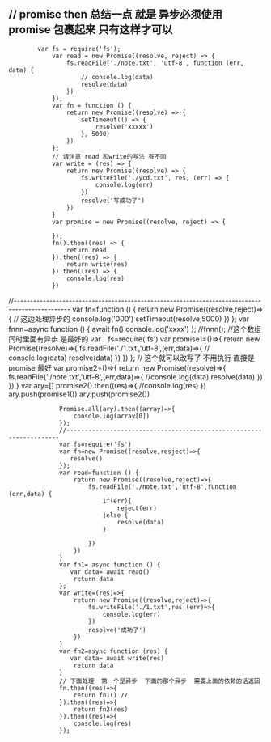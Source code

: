 // promise then  总结一点 就是  异步必须使用 promise 包裹起来 只有这样才可以
-----------------------------------------------
            var fs = require('fs');
                var read = new Promise((resolve, reject) => {
                    fs.readFile('./note.txt', 'utf-8', function (err, data) {
                        // console.log(data)
                        resolve(data)
                    })
                });
                var fn = function () {
                    return new Promise((resolve) => {
                        setTimeout(() => {
                            resolve('xxxxx')
                        }, 5000)
                    })
                };
                // 请注意 read 和write的写法 有不同
                var write = (res) => {
                    return new Promise((resolve) => {
                        fs.writeFile('./ycd.txt', res, (err) => {
                            console.log(err)
                        })
                        resolve('写成功了')
                    })
                }
                var promise = new Promise((resolve, reject) => {

                });
                fn().then((res) => {
                    return read
                }).then((res) => {
                    return write(res)
                }).then((res) => {
                    console.log(res)
                })


//-----------------------------------------------------------------------------------------------
                            var fn=function () {
                      return new  Promise((resolve,reject)=>{
                          // 这边处理异步的
                          console.log('000')
                          setTimeout(resolve,5000)
                      })
                  };
                  var fnnn=async function () {
                      await fn()
                      console.log('xxxx')
                  };
                  //fnnn();
                  //这个数组  同时里面有异步 是最好的
                  var　fs=require('fs')
                  var promise1=()=>{
                      return new Promise((resolve)=>{
                          fs.readFile('./1.txt','utf-8',(err,data)=>{
                             // console.log(data)
                              resolve(data)
                          })
                      })
                  };
                  // 这个就可以改写了 不用执行  直接是 promise 最好
                  var promise2=()=>{
                      return new Promise((resolve)=>{
                          fs.readFile('./note.txt','utf-8',(err,data)=>{
                              //console.log(data)
                              resolve(data)
                          })
                      })
                  }
                  var ary=[]
                  promise2().then((res)=>{
                      //console.log(res)
                  })
                  ary.push(promise1())
                  ary.push(promise2())


                  Promise.all(ary).then((array)=>{
                      console.log(array[0])
                  });
                  //--------------------------------------------------------------------
                  var fs=require('fs')
                  var fn=new Promise((resolve,resject)=>{
                     resolve()
                  });
                  var read=function () {
                      return new Promise((resolve,reject)=>{
                          fs.readFile('./note.txt','utf-8',function (err,data) {
                              if(err){
                                  reject(err)
                              }else {
                                  resolve(data)
                              }

                          })
                      })
                  }
                  var fn1= async function () {
                     var data= await read()
                      return data
                  };
                  var write=(res)=>{
                      return new Promise((resolve,reject)=>{
                          fs.writeFile('./1.txt',res,(err)=>{
                              console.log(err)
                          })
                          resolve('成功了')
                      })
                  }
                  var fn2=async function (res) {
                     var data= await write(res)
                      return data
                  }
                  // 下面处理  第一个是异步  下面的那个异步  需要上面的依赖的话返回
                  fn.then((res)=>{
                      return fn1() //
                  }).then((res)=>{
                      return fn2(res)
                  }).then((res)=>{
                      console.log(res)
                  });


















